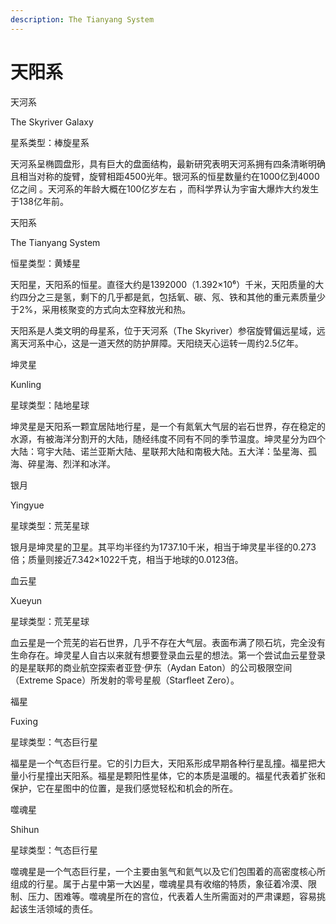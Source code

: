 ```yaml
---
description: The Tianyang System
---
```


# 天阳系

天河系


The Skyriver Galaxy

星系类型：棒旋星系

天河系呈椭圆盘形，具有巨大的盘面结构，最新研究表明天河系拥有四条清晰明确且相当对称的旋臂，旋臂相距4500光年。银河系的恒星数量约在1000亿到4000亿之间 。天河系的年龄大概在100亿岁左右 ，而科学界认为宇宙大爆炸大约发生于138亿年前。

天阳系


The Tianyang System

恒星类型：黄矮星

天阳星，天阳系的恒星。直径大约是1392000（1.392×10⁶）千米，天阳质量的大约四分之三是氢，剩下的几乎都是氦，包括氧、碳、氖、铁和其他的重元素质量少于2%，采用核聚变的方式向太空释放光和热。

天阳系是人类文明的母星系，位于天河系（The Skyriver）参宿旋臂偏远星域，远离天河系中心，这是一道天然的防护屏障。天阳绕天心运转一周约2.5亿年。

坤灵星


Kunling

星球类型：陆地星球

坤灵星是天阳系一颗宜居陆地行星，是一个有氮氧大气层的岩石世界，存在稳定的水源，有被海洋分割开的大陆，随经纬度不同有不同的季节温度。坤灵星分为四个大陆：穹宇大陆、诺兰亚斯大陆、星联邦大陆和南极大陆。五大洋：坠星海、孤海、碎星海、烈洋和冰洋。

银月


Yingyue

星球类型：荒芜星球

银月是坤灵星的卫星。其平均半径约为1737.10千米，相当于坤灵星半径的0.273倍；质量则接近7.342×1022千克，相当于地球的0.0123倍。

血云星


Xueyun

星球类型：荒芜星球

血云星是一个荒芜的岩石世界，几乎不存在大气层。表面布满了陨石坑，完全没有生命存在。坤灵星人自古以来就有想要登录血云星的想法。第一个尝试血云星登录的是星联邦的商业航空探索者亚登·伊东（Aydan Eaton）的公司极限空间（Extreme Space）所发射的零号星舰（Starfleet Zero）。

福星


Fuxing

星球类型：气态巨行星

福星是一个气态巨行星。它的引力巨大，天阳系形成早期各种行星乱撞。福星把大量小行星撞出天阳系。福星是颗阳性星体，它的本质是温暖的。福星代表着扩张和保护，它在星图中的位置，是我们感觉轻松和机会的所在。

噬魂星


Shihun

星球类型：气态巨行星

噬魂星是一个气态巨行星，一个主要由氢气和氦气以及它们包围着的高密度核心所组成的行星。属于占星中第一大凶星，噬魂星具有收缩的特质，象征着冷漠、限制、压力、困难等。噬魂星所在的宫位，代表着人生所需面对的严肃课题，容易挑起该生活领域的责任。
